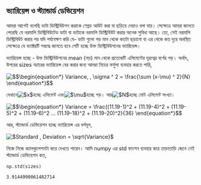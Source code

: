 ## ভ্যারিয়েন্স ও স্ট্যান্ডার্ড ডেভিয়েশন

আমরা আগেই বলেছি ডাটা ডিস্ট্রিবিউশন করাকে স্প্রেড আউট করা বা ছড়িয়ে দেয়াও বলা যায়। সেক্ষেত্রে আমরা জানতে পেরেছি যে নরমালি ডিস্ট্রিবিউটেড ডাটা বা ডাটাকে নরমালি ডিস্ট্রিবিউট করার অনেক সুবিধা আছে। তো, সেই নরমালি ডিস্ট্রিবিউট করার পর যদি পর্যবেক্ষণ করি যে- ডাটা গুলো গড় মান থেকে কতটা ছড়ানো বা এর থেকে কত দুরে অবস্থিত সেক্ষেত্রে যে ফ্যাক্টরটি সম্বদ্ধে জানতে হবে সেটি হচ্ছে উক্ত ডিস্ট্রিবিউশনের ভ্যারিয়েন্স।

ভ্যারিয়েন্স হচ্ছে - উক্ত ডিস্ট্রিবিউশনের mean \(গড়\) মান থেকে প্রত্যেকটি এলিমেন্টের দূরত্বের বর্গের গড়। অর্থাৎ, উপরের sizes অ্যারের ভ্যারিয়েন্স বের করার জন্য আমরা নিচের ফর্মুলা ব্যবহার করতে পারি,

![](https://render.githubusercontent.com/render/math?math=%5Cbegin%7Bequation%2A%7D%0AVariance%2C%20%5C%2C%20%5Csigma%20%5E%202%20%3D%20%5Cfrac%7B%5Csum%20%28x-%5Cmu%29%20%5E%202%7D%7BN%7D%0A%5Cend%7Bequation%2A%7D&mode=display "$$\begin{equation\*}
Variance, \, \sigma ^ 2 = \frac{\sum \(x-\mu\) ^ 2}{N}
\end{equation\*}$$")



যেখানে![](https://render.githubusercontent.com/render/math?math=x&mode=inline "$x$")হচ্ছে এলিমেন্ট এবং![](https://render.githubusercontent.com/render/math?math=%5Cmu&mode=inline "$\mu$")হচ্ছে গড়। আর![](https://render.githubusercontent.com/render/math?math=N&mode=inline "$N$")হচ্ছে মোট এলিমেন্ট সংখ্যা।

![](https://render.githubusercontent.com/render/math?math=%5Cbegin%7Bequation%2A%7D%0AVariance%20%3D%20%5Cfrac%7B%2811.19-1%29%5E2%20%2B%20%2811.19-4%29%5E2%20%2B%20%2811.19-5%29%5E2%20%2B%20%2811.19-6%29%5E2%20...%20%20%2811.19-18%29%5E2%20%2B%20%2811.19-20%29%5E2%7D%7B36%7D%0A%5Cend%7Bequation%2A%7D&mode=display "$$\begin{equation\*}
Variance = \frac{\(11.19-1\)^2 + \(11.19-4\)^2 + \(11.19-5\)^2 + \(11.19-6\)^2 ...  \(11.19-18\)^2 + \(11.19-20\)^2}{36}
\end{equation\*}$$")



আর, স্ট্যান্ডার্ড ডেভিয়েশন হচ্ছে ভ্যারিয়েন্স এর বর্গমূল,

![](https://render.githubusercontent.com/render/math?math=Standard%20%5C%2C%20Deviation%20%3D%20%5Csqrt%7BVariance%7D&mode=inline "$Standard \, Deviation = \sqrt{Variance}$")

নিজে নিজে ক্যালকুলেশনটা করে দেখতে পারেন। আমি numpy এর std ফাংশন ব্যবহার করে তাড়াতাড়ি জেনে নেই স্ট্যান্ডার্ড ডেভিয়েশন কত,

```
np.std(sizes)
```

```
3.9144990061482714
```



## 



